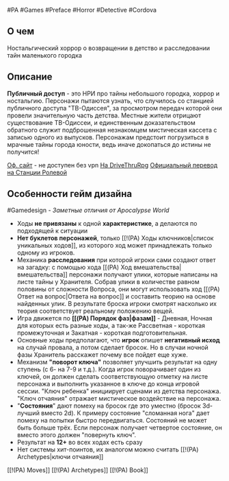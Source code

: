 #PA  #Games #Preface #Horror #Detective #Cordova

## О чем
Ностальгический хоррор о возвращении в детство и расследовании тайн маленького городка

## Описание

**Публичный доступ** - это НРИ про тайны небольшого городка, хоррор и ностальгию. Персонажи пытаются узнать, что случилось со станцией публичного доступа "ТВ-Одиссея", за просмотром передач которой они провели значительную часть детства. Местные жители отрицают существование ТВ-Одиссеи, и единственным доказательством обратного служит подброшенная незнакомцем мистическая кассета с записью одного из выпусков. Персонажам предстоит погрузиться в мрачные тайны города юности, ведь иначе докопаться до истины не получится!

[Оф. сайт](http://www.brindlewoodbay.com/public-access.html) - не доступен без vpn
[На DriveThruRpg](https://www.drivethrurpg.com/en/product/429340/Public-Access)
[Официальный перевод на Станции Ролевой](https://rpgbook.ru/public_access)


## Особенности гейм дизайна
#Gamedesign *- Заметные отличия от Apocalypse World*

- Ходы **не привязаны** к одной **характеристике**, а делаются по подходящей к ситуации
- **Нет буклетов персонажей**, только [[!(PA) Ходы ключников|список уникальных ходов]], из которого ход может принадлежать только одному из игроков.
- Механика **расследования** при которой игроки сами создают ответ на загадку: с помощью хода [[(PA) Ход вмешательства|вмешательства]] персонажи получают улики, которые написаны на листе тайны у Хранителя. Собрав улики в количестве равном половины от сложности Вопроса, они могут использовать ход [[(PA) Ответ на вопрос|Ответа на вопрос]] и составить теорию на основе найденных улик. В результате броска игроки смотрят насколько их теория соответствует реальному положению вещей.
- Игра движется по **[[(PA) Порядок фаз|фазам]]** - Дневная, Ночная для которых есть разные ходы, а так-же Рассветная - короткая промежуточная и Закатная - короткая подготовительная.
- Основные ходы предполагают, что **игрок** опишет **негативный исход** на случай провала, а потом сделает бросок. Но в случаи ночной фазы Хранитель расскажет почему все пойдет еще хуже.
- Механизм **"поворот ключа"** позволяет улучшить результат на одну ступень (с 6- на 7-9 и т.д.). Когда игрок поворачивает один из ключей, он должен сделать соответствующую отметку на листе персонажа и выполнить указанное в ключе до конца игровой сессии. "Ключ ребенка" инициирует сценами из детства персонажа. "Ключ отчаяния" отражает мистическое воздействие на персонажа.
- "**Состояния**" дают помеху на бросок где это уместно (бросок 3d-лучший вместо 2d). К примеру состояние "сломанная нога" дает помеху на попытки быстро передвигаться. Состояний не может быть больше трёх. Если персонаж получает четвертое состояние, он вместо этого должен "повернуть ключ".
- Результат на **12+** во всех ходах есть сразу
- Нет системы хит-поинтов, их аналогом можно считать [[!(PA) Archetypes|ключи отчаяния]]

[[!(PA) Moves]]
[[!(PA) Archetypes]]
[[!(PA) Book]]
